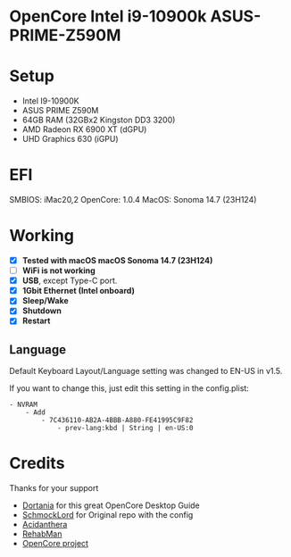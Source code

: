 # OpenCore Intel i9-10900k ASUS-PRIME-Z590M

# Setup

* Intel I9-10900K
* ASUS PRIME Z590M
* 64GB RAM (32GBx2 Kingston DD3 3200)
* AMD Radeon RX 6900 XT (dGPU)
* UHD Graphics 630 (iGPU)

# EFI

SMBIOS: iMac20,2
OpenCore: 1.0.4
MacOS: Sonoma 14.7 (23H124)

# Working
- [x] **Tested with macOS macOS Sonoma 14.7 (23H124)**
- [ ] **WiFi is not working**
- [x] **USB**, except Type-C port.
- [x] **1Gbit Ethernet (Intel onboard)**
- [x] **Sleep/Wake**
- [x] **Shutdown**
- [x] **Restart**

## Language

Default Keyboard Layout/Language setting was changed to EN-US in v1.5.

If you want to change this, just edit this setting in the config.plist:

```
- NVRAM
	- Add
		- 7C436110-AB2A-4BBB-A880-FE41995C9F82
			- prev-lang:kbd | String | en-US:0
```


# Credits
Thanks for your support
- [Dortania](https://github.com/dortania) for this great OpenCore Desktop Guide
- [SchmockLord](https://github.com/SchmockLord/Hackintosh-Intel-i9-10900k-Gigabyte-Z490-Vision-D) for Original repo with the config
- [Acidanthera](https://github.com/acidanthera)
- [RehabMan](https://github.com/RehabMan)
- [OpenCore project](https://github.com/OpenCorePkg)
